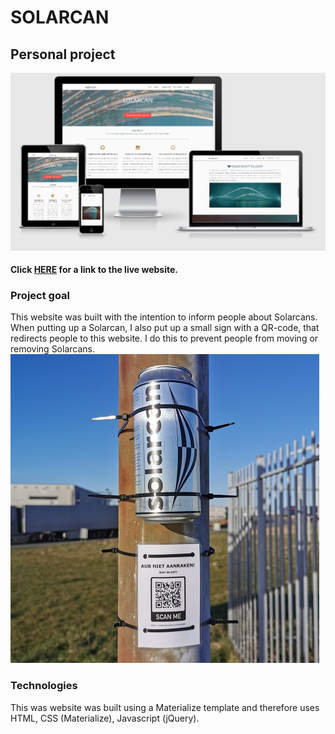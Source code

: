 # SOLARCAN
## Personal project
![Responsive views of website](documentation/responsive.png)
#### Click [HERE](https://suzannenl.github.io/solarcan/) for a link to the live website.

### Project goal
This website was built with the intention to inform people about Solarcans. When putting up a Solarcan, I also put up a small sign with a QR-code, that redirects people to this website. I do this to prevent people from moving or removing Solarcans. <br>
![Solarcan with QR code](documentation/qr.jpg)

### Technologies
This was website was built using a Materialize template and therefore uses HTML, CSS (Materialize), Javascript (jQuery).

